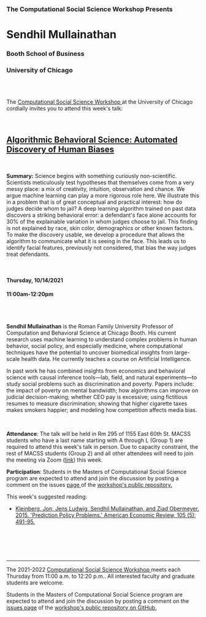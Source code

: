 

<h3 class=pfblock-header> The Computational Social Science Workshop Presents </h3>

<h1 class=pfblock-header3> Sendhil Mullainathan</h1>
<h3 class=pfblock-header3> Booth School of Business </h3>
<h3 class=pfblock-header3> University of Chicago </h3>

<br><br>



<p class=pfblock-header3>The <a href="https://macss.uchicago.edu/content/computation-workshop"> Computational Social Science Workshop </a> at the University of Chicago cordially invites you to attend this week's talk:</p>



<br>

<div class=pfblock-header3>
<h2 class=pfblock-header>
  <a href=https://github.com/uchicago-computation-workshop/Fall2021/tree/master/10-14_Mullainathan> Algorithmic Behavioral Science: Automated Discovery of Human Biases </a>
</h2>

<br>
</div>



<p class=footertext2>

**Summary:** Science begins with something curiously non-scientific. Scientists meticulously test hypotheses that themselves come from a very messy place: a mix of creativity, intuition, observation and chance. We argue machine learning can play a more rigorous role here. We illustrate this in a problem that is of great conceptual and practical interest: how do judges decide whom to jail? A deep learning algorithm trained on past data discovers a striking behavioral error: a defendant's face alone accounts for 30% of the explainable variation in whom judges choose to jail. This finding is not explained by race, skin color,  demographics or other known factors. To make the discovery usable, we develop a procedure that allows the algorithm to communicate what it is seeing in the face. This leads us to identify facial features, previously not considered, that bias the way judges treat defendants. 


</p>

<br>

<h4 class=pfblock-header3> Thursday, 10/14/2021 </h4>
<h4 class=pfblock-header3> 11:00am-12:20pm </h4>

<br><br>

<p class=footertext2>

**Sendhil Mullainathan** is the Roman Family University Professor of Computation and Behavioral Science at Chicago Booth. His current research uses machine learning to understand complex problems in human behavior, social policy, and especially medicine, where computational techniques have the potential to uncover biomedical insights from large-scale health data. He currently teaches a course on Artificial Intelligence.

In past work he has combined insights from economics and behavioral science with causal inference tools—lab, field, and natural experiments—to study social problems such as discrimination and poverty. Papers include: the impact of poverty on mental bandwidth; how algorithms can improve on judicial decision-making; whether CEO pay is excessive; using fictitious resumes to measure discrimination; showing that higher cigarette taxes makes smokers happier; and modeling how competition affects media bias.
</p>

<br>

<p class=footertext2>

**Attendance**: The talk will be held in Rm 295 of 1155 East 60th St. MACSS students who have a last name starting with A through L (Group 1) are required to attend this week's talk in person. Due to capacity constraint, the rest of MACSS students (Group 2) and all other attendees will need to join the meeting via Zoom ([link](https://uchicago.zoom.us/j/95981728771?pwd=SWdIcmVYeDFINmZpaldkbmsxUmN4dz09)) this week.


**Participation**: Students in the Masters of Computational Social Science program are expected to attend and join the discussion by posting a comment on the issues <a href= https://github.com/uchicago-computation-workshop/Fall2021/issues/5> page </a> of the <a href="https://github.com/uchicago-computation-workshop"> workshop's public repository.</a></p>

This week's suggested reading:

- [Kleinberg, Jon, Jens Ludwig, Sendhil Mullainathan, and Ziad Obermeyer. 2015. 'Prediction Policy Problems.' American Economic Review, 105 (5): 491-95.](https://www.aeaweb.org/articles?id=10.1257/aer.p20151023)

<br>

<br><br>

---

<p class=footertext> The 2021-2022 <a href="https://macss.uchicago.edu/content/computation-workshop"> Computational Social Science Workshop </a> meets each Thursday from 11:00 a.m. to 12:20 p.m.. All interested faculty and graduate students are welcome.</p>



<p class=footertext>Students in the Masters of Computational Social Science program are expected to attend and join the discussion by posting a comment on the <a href=https://github.com/uchicago-computation-workshop/Fall2021/issues/5>issues page</a> of the <a href=https://github.com/uchicago-computation-workshop/Fall2021/tree/master/10-14_Mullainathan>workshop's public repository on GitHub.</a></p>
